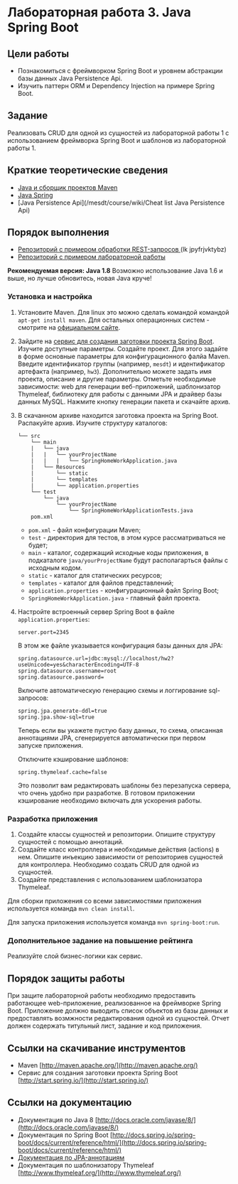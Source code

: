 # Лабораторная работа 3. Java Spring Boot

## Цели работы
- Познакомиться с фреймворком Spring Boot и уровнем абстракции базы данных Java Persistence Api.
- Изучить паттерн ORM и Dependency Injection на примере Spring Boot.

## Задание
Реализовать CRUD для одной из сущностей из лабораторной работы 1 с использованием фреймворка Spring Boot и шаблонов из лабораторной работы 1.

## Краткие теоретические сведения

- [Java и сборщик проектов Maven](/mesdt/course/wiki/Java) 
- [Java Spring](/mesdt/course/wiki/Cheat-list-Spring-annotations) 
- [Java Persistence Api](/mesdt/course/wiki/Cheat list Java Persistence Api) 

## Порядок выполнения
- [Репозиторий с примером обработки REST-запросов ](https://github.com/mesdt/calculator) (lk jpyfrjvktybz)
- [Репозиторий с примером лабораторной работы ](https://github.com/mesdt/hw2)

**Рекомендуемая версия: Java 1.8** Возможно использование Java 1.6 и выше, но лучше обновитесь, новая Java круче!

### Установка и настройка 
1. Установите Maven.  Для linux это можно сделать командой командой `apt-get install maven`. Для остальных операционных систем - смотрите на [официальном сайте](http://maven.apache.org/).
2. Зайдите на [cервис для создания заготовки проекта Spring Boot](http://start.spring.io/). Изучите доступные параметры. Создайте проект. Для этого задайте в форме основные параметры для конфигурационного фалйа Maven. Введите идентификатор группы (например, `mesdt`) и идентификатор артефакта (например, `hw3`). Дополнительно можете задать имя проекта, описание и другие параметры. Отметьте необходимые зависимости: web для генерации веб-приложений, шаблонизатор Thymeleaf, библиотеку для работы с данными JPA и драйвер базы данных MySQL. Нажмите кнопку генерации пакета и скачайте архив.  
3. В скачанном архиве находится заготовка проекта на Spring Boot. Распакуйте архив. Изучите структуру каталогов:
	```
	└── src
		└── main
		|   └── java
		|   |   └── yourProjectName
		|	|	|	└── SpringHomeWorkApplication.java
		|	└── Resources
		|		└── static
		|		└── templates
		|		└── application.properties
		└── test
			└── java
				└── yourProjectName	
					└── SpringHomeWorkApplicationTests.java
		pom.xml		
	```

	- `pom.xml` - файл конфигурации Maven;
	- `test` - директория для тестов, в этом курсе рассматриваться не будет;
	- `main` - каталог, содержащий исходные коды приложения, в подкаталоге `java/yourProjectName` будут располагарться файлы с исходным кодом.
	- `static` - каталог для статических ресурсов;
	- `templates` - каталог для файлов представлений;
	- `application.properties` - конфигурационный файл Spring Boot;
	- `SpringHomeWorkApplication.java` - главный файл проекта.
4. Настройте встроенный сервер Spring Boot в файле `application.properties`:
	
	```
	server.port=2345
	```
	
	В этом же файле указывается конфигурация базы данных для JPA:
	
	```
	spring.datasource.url=jdbc:mysql://localhost/hw2?useUnicode=yes&characterEncoding=UTF-8
	spring.datasource.username=root
	spring.datasource.password=
	```
	
	Включите автоматическую генерацию схемы и логгирование sql-запросов:	
	```
	spring.jpa.generate-ddl=true
	spring.jpa.show-sql=true
	```

	Теперь если вы укажете пустую базу данных, то схема, описанная аннотациями JPA, сгенерируется автоматически при первом запуске приложения.

	Отключите кэширование шаблонов:  	
	```
	spring.thymeleaf.cache=false
	```
	Это позволит вам редактировать шаблоны без перезапуска сервера, что очень удобно при разработке. В готовом приложении кэширование необходимо включать для ускорения работы.

### Разработка приложения
1. Создайте классы сущностей и репозитории. Опишите структуру сущностей с помощью аннотаций. 
1. Создайте класс контроллера и необходимые действия (actions) в нем. Опишите инъекцию зависимости от репозиториев сущностей для контроллера. Необходимо создать CRUD для одной из сущностей. 
1. Создайте представления с использованием шаблонизатора Thymeleaf.

Для сборки приложения со всеми зависимостями приложения используется команда `mvn clean install`.

Для запуска приложения используется команда `mvn spring-boot:run`.

### Дополнительное задание на повышение рейтинга
Реализуйте слой бизнес-логики как сервис.

## Порядок защиты работы
При защите лабораторной работы необходимо предоставить работающее web-приложение, реализованное на фреймворке Spring Boot. Приложение должно выводить список объектов из базы данных и предоставлять возмжности редактирования одной из сущностей.
Отчет должен содержать титульный лист, задание и код приложения.

## Ссылки на скачивание инструментов
- Maven [http://maven.apache.org/](http://maven.apache.org/)
- Сервис для создания заготовки проекта Spring Boot [http://start.spring.io/](http://start.spring.io/)

## Ссылки на документацию
- Документация по Java 8 [http://docs.oracle.com/javase/8/](http://docs.oracle.com/javase/8/)
- Документация по Spring Boot [http://docs.spring.io/spring-boot/docs/current/reference/html/](http://docs.spring.io/spring-boot/docs/current/reference/html/)
- [Документация по JPA-аннотациям](http://www.oracle.com/technetwork/middleware/ias/toplink-jpa-annotations-096251.html)
- Документация по шаблонизатору Thymeleaf [http://www.thymeleaf.org/](http://www.thymeleaf.org/)